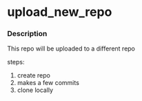 # upload_new_repo

### Description
This repo will be uploaded to a different repo

steps:
1. create repo
2. makes a few commits
3. clone locally

